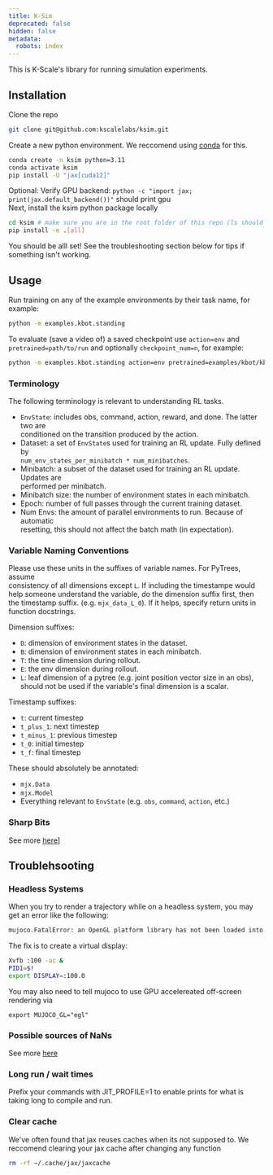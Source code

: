 ```yaml
---
title: K-Sim
deprecated: false
hidden: false
metadata:
  robots: index
---
```

This is K-Scale's library for running simulation experiments.

## Installation

Clone the repo

```bash
git clone git@github.com:kscalelabs/ksim.git
```

Create a new python environment. We reccomend using [conda](https://www.anaconda.com/docs/getting-started/miniconda/main) for this.

```bash
conda create -n ksim python=3.11
conda activate ksim
pip install -U "jax[cuda12]"
```

Optional: Verify GPU backend: `python -c "import jax; print(jax.default_backend())"` should print gpu\
Next, install the ksim python package locally

```bash
cd ksim # make sure you are in the root folder of this repo (ls should show a pyproect.toml file)
pip install -e .[all]
```

You should be alll set! See the troubleshooting section below for tips if something isn't working.

## Usage

Run training on any of the example environments by their task name, for example:

```bash
python -m examples.kbot.standing
```

To evaluate (save a video of) a saved checkpoint use `action=env` and `pretrained=path/to/run` and optionally `checkpoint_num=n`, for example:

```bash
python -m examples.kbot.standing action=env pretrained=examples/kbot/kbot_standing_task/run_6 checkpoint_num=5
```

### Terminology

The following terminology is relevant to understanding RL tasks.

* `EnvState`: includes obs, command, action, reward, and done. The latter two are\
  conditioned on the transition produced by the action.
* Dataset: a set of `EnvState`s used for training an RL update. Fully defined by\
  `num_env_states_per_minibatch * num_minibatches`.
* Minibatch: a subset of the dataset used for training an RL update. Updates are\
  performed per minibatch.
* Minibatch size: the number of environment states in each minibatch.
* Epoch: number of full passes through the current training dataset.
* Num Envs: the amount of parallel environments to run. Because of automatic\
  resetting, this should not affect the batch math (in expectation).

### Variable Naming Conventions

Please use these units in the suffixes of variable names. For PyTrees, assume\
consistency of all dimensions except `L`. If including the timestampe would
help someone understand the variable, do the dimension suffix first, then the
timestamp suffix. (e.g. `mjx_data_L_0`). If it helps, specify return units in
function docstrings.

Dimension suffixes:

* `D`: dimension of environment states in the dataset.
* `B`: dimension of environment states in each minibatch.
* `T`: the time dimension during rollout.
* `E`: the env dimension during rollout.
* `L`: leaf dimension of a pytree (e.g. joint position vector size in an obs),\
  should not be used if the variable's final dimension is a scalar.

Timestamp suffixes:

* `t`: current timestep
* `t_plus_1`: next timestep
* `t_minus_1`: previous timestep
* `t_0`: initial timestep
* `t_f`: final timestep

These should absolutely be annotated:

* `mjx.Data`
* `mjx.Model`
* Everything relevant to `EnvState` (e.g. `obs`, `command`, `action`, etc.)

### Sharp Bits

See more [here](https://docs.kscale.dev/update/docs/sharp-bits#/)]

## Troublehsooting

### Headless Systems

When you try to render a trajectory while on a headless system, you may get an error like the following:

```bash
mujoco.FatalError: an OpenGL platform library has not been loaded into this process, this most likely means that a valid OpenGL context has not been created before mjr_makeContext was called
```

The fix is to create a virtual display:

```bash
Xvfb :100 -ac &
PID1=$!
export DISPLAY=:100.0
```

You may also need to tell mujoco to use GPU accelereated off-screen rendering via

```
export MUJOCO_GL="egl"
```

### Possible sources of NaNs

See more [here](https://docs.kscale.dev/update/docs/nans)

### Long run / wait times

Prefix your commands with JIT\_PROFILE=1 to enable prints for what is taking long to compile and run.

### Clear cache

We've often found that jax reuses caches when its not supposed to. We reccomend clearing your jax cache after changing any function

```bash
rm -rf ~/.cache/jax/jaxcache
```